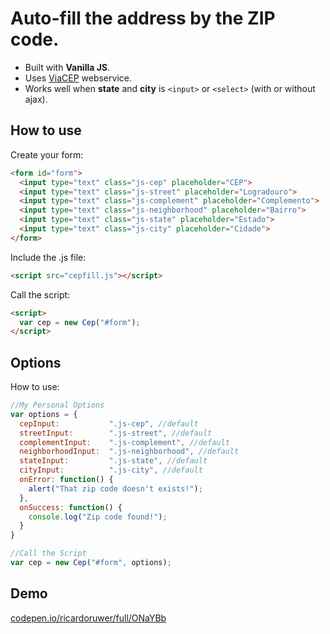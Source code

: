 # Auto-fill the address by the ZIP code.
- Built with **Vanilla JS**.
- Uses [ViaCEP](http://viacep.com.br) webservice.
- Works well when **state** and **city** is `<input>` or `<select>` (with or without ajax).

## How to use

Create your form:

```html
<form id="form">
  <input type="text" class="js-cep" placeholder="CEP">
  <input type="text" class="js-street" placeholder="Logradouro">
  <input type="text" class="js-complement" placeholder="Complemento">
  <input type="text" class="js-neighborhood" placeholder="Bairro">
  <input type="text" class="js-state" placeholder="Estado">
  <input type="text" class="js-city" placeholder="Cidade">
</form>
```

Include the .js file:

```html
<script src="cepfill.js"></script>
```

Call the script:

```html
<script>
  var cep = new Cep("#form");
</script>
```

## Options

How to use:

```javascript
//My Personal Options
var options = {
  cepInput:           ".js-cep", //default
  streetInput:        ".js-street", //default
  complementInput:    ".js-complement", //default
  neighborhoodInput:  ".js-neighborhood", //default
  stateInput:         ".js-state", //default
  cityInput:          ".js-city", //default
  onError: function() {
    alert("That zip code doesn't exists!");
  },
  onSuccess: function() {
    console.log("Zip code found!");
  }
}

//Call the Script
var cep = new Cep("#form", options);
```

## Demo

<a href="http://codepen.io/ricardoruwer/full/ONaYBb/" target="_blank">codepen.io/ricardoruwer/full/ONaYBb</a>
